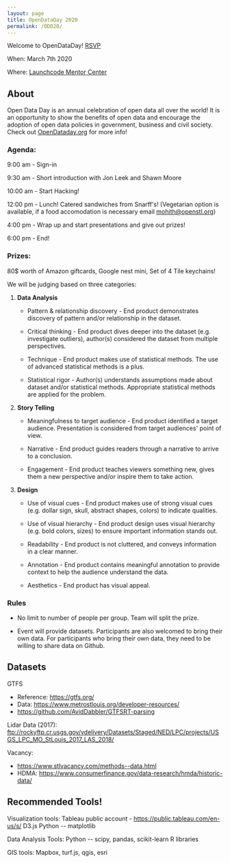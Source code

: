 ```yaml
---
layout: page
title: OpenDataDay 2020
permalink: /ODD20/
---  
```


Welcome to OpenDataDay! [RSVP](https://www.meetup.com/Openstl/events/268639692/)

When: March 7th 2020

Where: [Launchcode Mentor Center](https://goo.gl/maps/CULz5KphXEN66HPm9)

## About

   Open Data Day is an annual celebration of open data all over the world! It is an opportunity to show the benefits of open data and encourage the adoption of open data policies in government, business and civil society. Check out [OpenDataday.org](https://opendataday.org/) for more info!

### Agenda:
9:00 am - Sign-in

9:30 am - Short introduction with Jon Leek and Shawn Moore 

10:00 am - Start Hacking!

12:00 pm - Lunch! Catered sandwiches from Snarff's! 
(Vegetarian option is available, if a food accomodation is necessary email mohith@openstl.org) 

4:00 pm - Wrap up and start presentations and give out prizes! 

6:00 pm -  End!
    
### Prizes: 

80$ worth of Amazon giftcards, Google nest mini, Set of 4 Tile keychains!

We will be judging based on three categories:
1. __Data Analysis__
    * Pattern & relationship discovery - End product demonstrates discovery of pattern and/or relationship in the dataset.

    * Critical thinking - End product dives deeper into the dataset (e.g. investigate outliers), author(s) considered the dataset from multiple perspectives.

    * Technique - End product makes use of statistical methods. The use of advanced statistical methods is a plus.

    * Statistical rigor - Author(s) understands assumptions made about dataset and/or statistical methods. Appropriate statistical methods are applied for the problem.

2. __Story Telling__
    * Meaningfulness to target audience - End product identified a target audience. Presentation is considered from target audiences' point of view.

    * Narrative - End product guides readers through a narrative to arrive to a conclusion.

    * Engagement - End product teaches viewers something new, gives them a new perspective and/or inspire them to take action.

3. __Design__
    * Use of visual cues - End product makes use of strong visual cues (e.g. dollar sign, skull, abstract shapes, colors) to indicate qualities.

    * Use of visual hierarchy - End product design uses visual hierarchy (e.g. bold colors, sizes) to ensure important information stands out.

    * Readability - End product is not cluttered, and conveys information in a clear manner. 

    * Annotation - End product contains meaningful annotation to provide context to help the audience understand the data.

    * Aesthetics - End product has visual appeal. 
    
### Rules
* No limit to number of people per group. Team will split the prize.

* Event will provide datasets. Participants are also welcomed to bring their own data. For participants who bring their own data, they need to be willing to share data on Github. 



## Datasets

GTFS
- Reference: https://gtfs.org/
- Data: https://www.metrostlouis.org/developer-resources/
- https://github.com/AvidDabbler/GTFSRT-parsing

Lidar Data (2017): ftp://rockyftp.cr.usgs.gov/vdelivery/Datasets/Staged/NED/LPC/projects/USGS_LPC_MO_StLouis_2017_LAS_2018/

 Vacancy: 
- https://www.stlvacancy.com/methods--data.html
- HDMA: https://www.consumerfinance.gov/data-research/hmda/historic-data/


## Recommended Tools!

Visualization tools:
    Tableau public account - https://public.tableau.com/en-us/s/
    D3.js 
    Python -- matplotlib

Data Analysis Tools:
    Python -- scipy, pandas, scikit-learn
    R libraries

GIS tools:
    Mapbox, turf.js, qgis, esri

